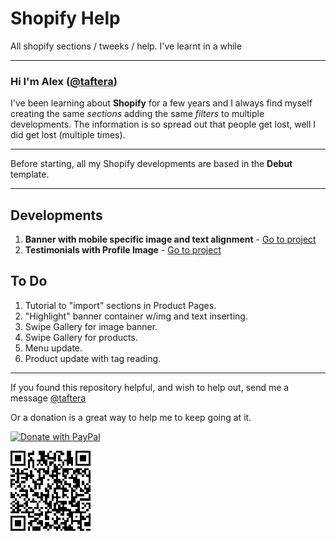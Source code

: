 # Shopify Help
All shopify sections / tweeks / help. I've learnt in a while

------

### Hi I'm Alex ([@taftera](https://twitter.com/TafterA)) 
I've been learning about **Shopify** for a few years and I always find myself creating the same *sections* adding the same *filters* to multiple developments.
The information is so spread out that people get lost, well I did get lost (multiple times).

------

Before starting, all my Shopify developments are based in the **Debut** template.

------

Developments
------
1. **Banner with mobile specific image and text alignment** - [Go to project](https://github.com/taftera/shopify/tree/master/banner/banner%20w%20mobile%20img)
2. **Testimonials with Profile Image** - [Go to project](https://github.com/taftera/shopify/tree/master/testimonials/testimonials%20w%20image)

To Do
------
1. Tutorial to "import" sections in Product Pages.
2. "Highlight" banner container w/img and text inserting.
3. Swipe Gallery for image banner.
4. Swipe Gallery for products.
5. Menu update.
6. Product update with tag reading.

------

If you found this repository helpful, and wish to help out, send me a message [@taftera](https://twitter.com/TafterA)

Or a donation is a great way to help me to keep going at it.

[![Donate with PayPal](https://www.paypalobjects.com/en_US/MX/i/btn/btn_donateCC_LG.gif)](https://www.paypal.com/cgi-bin/webscr?cmd=_donations&business=GL9YU5ATGF6E2&currency_code=USD&source=url)

![QR Code](https://raw.githubusercontent.com/taftera/shopify/master/QR%20Code.png)

